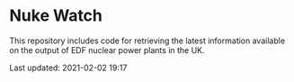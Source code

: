 # Nuke Watch

This repository includes code for retrieving the latest information available on the output of EDF nuclear power plants in the UK.

Last updated: 2021-02-02 19:17